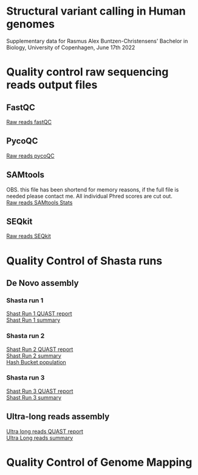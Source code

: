 # Structural variant calling in Human genomes
Supplementary data for Rasmus Alex Buntzen-Christensens' Bachelor in Biology, University of Copenhagen, June 17th 2022

# Quality control raw sequencing reads output files
## FastQC
[Raw reads fastQC](https://github.com/RasmusBuntzen/Structural-variant-calling-in-Human-genomes/blob/d61917a1b2110432199c7ec07c749a649a92cbeb/RawReads_fastqc.html)
## PycoQC
[Raw reads pycoQC](https://github.com/RasmusBuntzen/Structural-variant-calling-in-Human-genomes/blob/a9c3dab55bb0e8c7fa6c64927a414267076f8f87/RawReads_pycoQC.zip)
## SAMtools 
OBS. this file has been shortend for memory reasons, if the full file is needed please contact me. All individual Phred scores are cut out. <br />
[Raw reads SAMtools Stats](https://github.com/RasmusBuntzen/Structural-variant-calling-in-Human-genomes/blob/35c1a3c51a9eb80cea055190ab57c02b5809277b/RawReads_samtoolsStats_shortend.txt)
## SEQkit
[Raw reads SEQkit](https://github.com/RasmusBuntzen/Structural-variant-calling-in-Human-genomes/blob/ccdc58080099476bbddcf77430ca141b9e120d34/RawReads_seqkit.txt)
# Quality Control of Shasta runs
## De Novo assembly
### Shasta run 1
[Shast Run 1 QUAST report](https://github.com/RasmusBuntzen/Structural-variant-calling-in-Human-genomes/blob/2c883bd4dda96bd6ec4f904cc9ea484374e6bdd0/Shasta_Run1.html)<br />
[Shast Run 1 summary](https://github.com/RasmusBuntzen/Structural-variant-calling-in-Human-genomes/blob/3fbea555de650261dff7b9b9735e8b711c81f7d2/AssemblySummary_Run1.html)
### Shasta run 2
[Shast Run 2 QUAST report](https://github.com/RasmusBuntzen/Structural-variant-calling-in-Human-genomes/blob/2c883bd4dda96bd6ec4f904cc9ea484374e6bdd0/Shasta_Run2.html)<br />
[Shast Run 2 summary](https://github.com/RasmusBuntzen/Structural-variant-calling-in-Human-genomes/blob/3fbea555de650261dff7b9b9735e8b711c81f7d2/AssemblySummary_Run2.html)<br />
[Hash Bucket population](https://github.com/RasmusBuntzen/Structural-variant-calling-in-Human-genomes/blob/d3aa0111e4b23343b94730e6dc911290c079dfad/LowHashBucketHistogram.csv)
### Shasta run 3
[Shast Run 3 QUAST report](https://github.com/RasmusBuntzen/Structural-variant-calling-in-Human-genomes/blob/2c883bd4dda96bd6ec4f904cc9ea484374e6bdd0/Shasta_Run3.html)<br />
[Shast Run 3 summary](https://github.com/RasmusBuntzen/Structural-variant-calling-in-Human-genomes/blob/3fbea555de650261dff7b9b9735e8b711c81f7d2/AssemblySummary_Run3.html)
## Ultra-long reads assembly
[Ultra long reads QUAST report](https://github.com/RasmusBuntzen/Structural-variant-calling-in-Human-genomes/blob/f1920eb29cb1b141b63f52d0215ce25d5babf542/UltraLongReads.html)<br />
[Ultra Long reads summary](https://github.com/RasmusBuntzen/Structural-variant-calling-in-Human-genomes/blob/0b98a6f604056ee2ec3624236d083b4bb1dc7037/AssemblySummary_UltraLongReads.html)
# Quality Control of Genome Mapping

